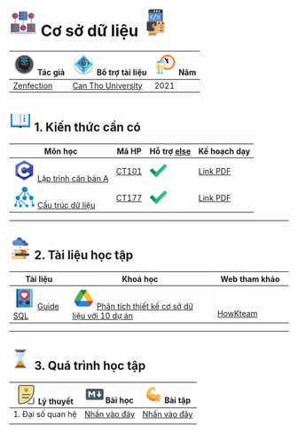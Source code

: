 # ![Operational Databases.png](https://raw.githubusercontent.com/Zenfection/Image/master/2021/03/21-13-17-59-Operational%20Databases.png) Cơ sở dữ liệu ![Code Learning.png](https://raw.githubusercontent.com/Zenfection/Image/master/2021/03/20-16-03-31-Code%20Learning.png)

| <img src="https://raw.githubusercontent.com/Zenfection/Image/master/2021/03/20-14-36-27-logo%20cat.png" title="" alt="logo cat.png" width="40"> Tác giả | <img src="https://raw.githubusercontent.com/Zenfection/Image/master/2021/03/20-14-38-42-logo-ctu.png" title="" alt="logo-ctu.png" width="40"> Bổ trợ tài liệu | <img src="https://raw.githubusercontent.com/Zenfection/Image/master/2021/03/20-13-59-20-icons8-new_year's_eve.png" title="" alt="icons8-new_year's_eve.png" width="40"> Năm |
| ------------------------------------------------------------------------------------------------------------------------------------------------------- | ------------------------------------------------------------------------------------------------------------------------------------------------------------- | --------------------------------------------------------------------------------------------------------------------------------------------------------------------------- |
| [Zenfection](https://facebook.com/Zenfection)                                                                                                           | [Can Tho University](http://www.cit.ctu.edu.vn/)                                                                                                              | 2021                                                                                                                                                                        |

## <img src="https://raw.githubusercontent.com/Zenfection/Image/master/2020/12/23-22-00-06-icons8-user_manual.png" width="40"> 1. Kiến thức cần có

| Môn học                                                                                                                                                                                                                                            | Mã HP                                                            | Hỗ trợ [else](https://else.ctu.edu.vn/course/index.php)                                                                     | Kế hoạch dạy                                            |
| -------------------------------------------------------------------------------------------------------------------------------------------------------------------------------------------------------------------------------------------------- | ---------------------------------------------------------------- | --------------------------------------------------------------------------------------------------------------------------- | ------------------------------------------------------- |
| <img title="" src="https://raw.githubusercontent.com/Zenfection/Image/master/2020/12/15-13-40-39-icons8-c_programming.png" alt="" width="40"> [Lập trình căn bản A](https://github.com/Zenfection/CTU/tree/main/HocPhan/CT101-Lap_Trinh_Can_Ban_A) | [CT101](https://elcit.ctu.edu.vn/course/search.php?search=CT101) | ![icons8-checkmark.png](https://raw.githubusercontent.com/Zenfection/Image/master/2021/03/21-10-51-08-icons8-checkmark.png) | [Link PDF](http://www.cit.ctu.edu.vn/decuong/CT101.pdf) |
| <img title="" src="https://raw.githubusercontent.com/Zenfection/Image/master/2020/12/15-13-15-54-cautrucdulieu.png" alt="" width="40"> [Cấu trúc dữ liệu](https://github.com/Zenfection/CTU/tree/main/HocPhan/CT177-Cau_truc_du_lieu)              | [CT177](https://elcit.ctu.edu.vn/course/search.php?search=CT177) | ![icons8-checkmark.png](https://raw.githubusercontent.com/Zenfection/Image/master/2021/03/21-10-51-08-icons8-checkmark.png) | [Link PDF](http://www.cit.ctu.edu.vn/decuong/CT177.pdf) |

---

## <img src="https://raw.githubusercontent.com/Zenfection/Image/master/2020/12/15-14-31-38-Cloud%20Library.png" width="40"> 2. Tài liệu học tập

| Tài liệu                                                                                                                                                                                             | Khoá học                                                                                                                                                                                                                                                   | Web tham khảo                                                                                                                                                                                                                     |
| ---------------------------------------------------------------------------------------------------------------------------------------------------------------------------------------------------- | ---------------------------------------------------------------------------------------------------------------------------------------------------------------------------------------------------------------------------------------------------------- | --------------------------------------------------------------------------------------------------------------------------------------------------------------------------------------------------------------------------------- |
| <img src="https://raw.githubusercontent.com/Zenfection/Image/master/2021/03/20-16-12-51-book_ctu_uit.png" title="" alt="book_ctu_uit.png" width="40"> [Guide SQL](https://github.com/Zenfection/SQL) | <img src="https://raw.githubusercontent.com/Zenfection/Image/master/2021/03/20-16-12-37-icons8-google_drive.png" width="40"> [Phân tích thiết kế cơ sở dữ liệu với 10 dự án](https://drive.google.com/drive/u/1/folders/1zVGU5CNdtrHzPSCXpSYc78ph2R3d8CVf) | ![kteam_w_70x32.png](https://raw.githubusercontent.com/Zenfection/Image/master/2021/03/21-13-37-36-kteam_w_70x32.png) [HowKteam](https://raw.githubusercontent.com/Zenfection/Image/master/2021/03/21-13-37-36-kteam_w_70x32.png) |

---

## <img src="https://raw.githubusercontent.com/Zenfection/Image/master/2021/03/20-22-42-23-icons8-sand_timer.png" width="40"> 3. Quá trình học tập

| <img src="https://raw.githubusercontent.com/Zenfection/Image/master/2021/03/20-16-32-00-icons8-papers.png" width="35"> Lý thuyết | ![icons8-markdown.png](https://raw.githubusercontent.com/Zenfection/Image/master/2021/03/21-14-02-19-icons8-markdown.png) Bài học | ![icons8-triceps.png](https://raw.githubusercontent.com/Zenfection/Image/master/2021/03/21-14-02-59-icons8-triceps.png) Bài tập |
| -------------------------------------------------------------------------------------------------------------------------------- | --------------------------------------------------------------------------------------------------------------------------------- | ------------------------------------------------------------------------------------------------------------------------------- |
| 1. Đại số quan hệ                                                                                                                | [Nhấn vào đây](https://github.com/Zenfection/CTU/blob/main/HocPhan/CT180-Co_so_du_lieu/Tailieu/1.daisoquanhe.md)                  | [Nhấn vào đây](https://github.com/Zenfection/CTU/blob/main/HocPhan/CT180-Co_so_du_lieu/Baitap/1.daisoquanhe.md)                 |
|                                                                                                                                  |                                                                                                                                   |                                                                                                                                 |
